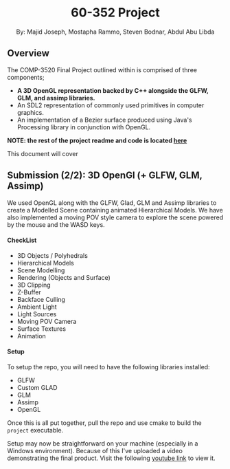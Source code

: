 # <center>60-352 Project</center>
<center>By: Majid Joseph, Mostapha Rammo, Steven Bodnar, Abdul Abu Libda</center>

## Overview
The COMP-3520 Final Project outlined within is comprised of three components; 

 - **A 3D OpenGL representation backed by C++ alongside the GLFW, GLM, and assimp libraries.**
 - An SDL2 representation of commonly used primitives in computer graphics.
 - An implementation of a Bezier surface produced using Java's Processing library in conjunction with OpenGL.

**NOTE: the rest of the project readme and code is located [here](https://github.com/majid171/test)**

This document will cover 

## Submission (2/2): 3D OpenGl (+ GLFW, GLM, Assimp) 
We used OpenGL along with the GLFW, Glad, GLM and Assimp libraries to create a Modelled Scene containing animated Hierarchical Models.
We have also implemented a moving POV style camera to explore the scene powered by the mouse and the WASD keys.

#### CheckList
 - 3D Objects / Polyhedrals
 - Hierarchical Models
 - Scene Modelling
 - Rendering (Objects and Surface)
 - 3D Clipping
 - Z-Buffer
 - Backface Culling
 - Ambient Light
 - Light Sources
 - Moving POV Camera
 - Surface Textures
 - Animation

#### Setup

To setup the repo, you will need to have the following libraries installed:
 - GLFW
 - Custom GLAD
 - GLM
 - Assimp
 - OpenGL

Once this is all put together, pull the repo and use cmake to build the `project` executable.

Setup may now be straightforward on your machine (especially in a Windows environment). Because of this I've uploaded a video demonstrating
the final product.  Visit the following [youtube link](https://youtu.be/wA40nn_US_g) to view it.

